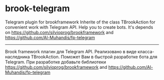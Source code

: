 # brook-telegram
Telegram plugin for brookframework
Inherite of the class TBrookAction for convenient work with Telegram API. Help you to create bots.
It's depends on https://github.com/silvioprog/brookframework and https://github.com/Al-Muhandis/fp-telegram
--- --- --- 
Brook framework плагин для Telegram API.
Реализовано в виде класса-наследника TBrookAction. Поможет Вам в быстрой разработке бота для Telegram.
При разработке добавьте библиотеки https://github.com/silvioprog/brookframework and https://github.com/Al-Muhandis/fp-telegram
